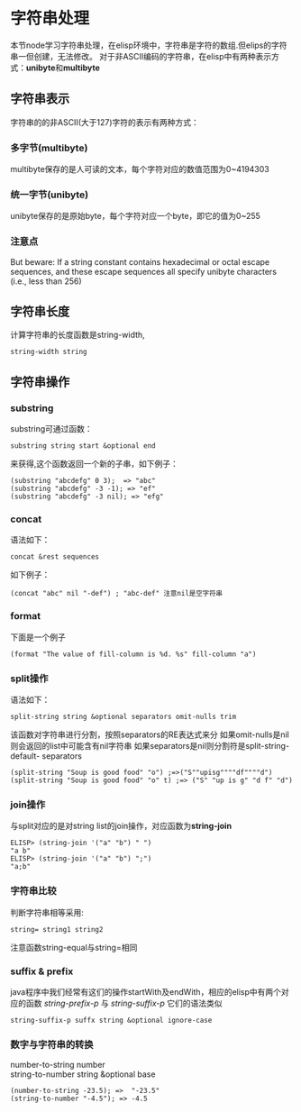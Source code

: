# 字符串处理
本节node学习字符串处理，在elisp环境中，字符串是字符的数组.但elips的字符串一但创建，无法修改。
对于非ASCII编码的字符串，在elisp中有两种表示方式：**unibyte**和**multibyte**

## 字符串表示
字符串的的非ASCII(大于127)字符的表示有两种方式：
### 多字节(multibyte)
multibyte保存的是人可读的文本，每个字符对应的数值范围为0~4194303
### 统一字节(unibyte)
unibyte保存的是原始byte，每个字符对应一个byte，即它的值为0~255
### 注意点
But beware: If a string constant contains hexadecimal
or octal escape sequences, and these escape sequences
all specify unibyte characters (i.e., less than 256)

## 字符串长度
计算字符串的长度函数是string-width,
```
string-width string
```

## 字符串操作

### substring
substring可通过函数：  
```
substring string start &optional end
```

来获得,这个函数返回一个新的子串，如下例子：  
```elisp
(substring "abcdefg" 0 3);  => "abc"
(substring "abcdefg" -3 -1); => "ef"
(substring "abcdefg" -3 nil); => "efg"
```

### concat
语法如下：  
```
concat &rest sequences
```
如下例子：
```
(concat "abc" nil "-def") ; "abc-def" 注意nil是空字符串
```
### format
下面是一个例子
```elisp
(format "The value of fill-column is %d. %s" fill-column "a")
```

### split操作
语法如下：
```
split-string string &optional separators omit-nulls trim
```
该函数对字符串进行分割，按照separators的RE表达式来分
如果omit-nulls是nil则会返回的list中可能含有nil字符串
如果separators是nil则分割符是split-string-default- separators
```elisp
(split-string "Soup is good food" "o") ;=>("S""upisg""""df""""d")
(split-string "Soup is good food" "o" t) ;=> ("S" "up is g" "d f" "d")
```
### join操作
与split对应的是对string list的join操作，对应函数为**string-join**
```elisp
ELISP> (string-join '("a" "b") " ")
"a b"
ELISP> (string-join '("a" "b") ";")
"a;b"
```

### 字符串比较
判断字符串相等采用:
```
string= string1 string2
```
注意函数string-equal与string=相同

### suffix & prefix
java程序中我们经常有这们的操作startWith及endWith，相应的elisp中有两个对应的函数
*string-prefix-p* 与 *string-suffix-p*
它们的语法类似  
```elisp
string-suffix-p suffx string &optional ignore-case
```

### 数字与字符串的转换
number-to-string number  
string-to-number string &optional base  
```
(number-to-string -23.5); =>  "-23.5"
(string-to-number "-4.5"); => -4.5
```

